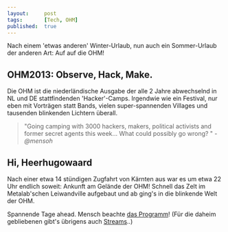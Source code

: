 ```yaml
---
layout: 	post
tags: 		[Tech, OHM]
published: 	true
---
```


Nach einem 'etwas anderen' Winter-Urlaub, nun auch ein Sommer-Urlaub der anderen Art: Auf auf die OHM!

## OHM2013: Observe, Hack, Make.

Die OHM ist die niederländische Ausgabe der alle 2 Jahre abwechselnd in NL und DE stattfindenden 'Hacker'-Camps. Irgendwie wie ein Festival, nur eben mit Vorträgen statt Bands, vielen super-spannenden Villages und tausenden blinkenden Lichtern überall.

> "Going camping with 3000 hackers, makers, political activists and former secret agents this week… What could possibly go wrong? " - *@mensoh*

## Hi, Heerhugowaard

Nach einer etwa 14 stündigen Zugfahrt von Kärnten aus war es um etwa 22 Uhr endlich soweit: Ankunft am Gelände der OHM! Schnell das Zelt im Metalab'schen Leiwandville aufgebaut und ab ging's in die blinkende Welt der OHM.


Spannende Tage ahead. Mensch beachte [das Programm](https://program.ohm2013.org)!
(Für die daheim gebliebenen gibt's übrigens auch [Streams](http://tv.nifhack.nl)..)


